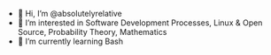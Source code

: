 - 👋 Hi, I’m @absolutelyrelative
- 👀 I’m interested in Software Development Processes, Linux & Open Source, Probability Theory, Mathematics
- 🌱 I’m currently learning Bash

<!---
absolutelyrelative/absolutelyrelative is a ✨ special ✨ repository because its `README.md` (this file) appears on your GitHub profile.
You can click the Preview link to take a look at your changes.
--->
